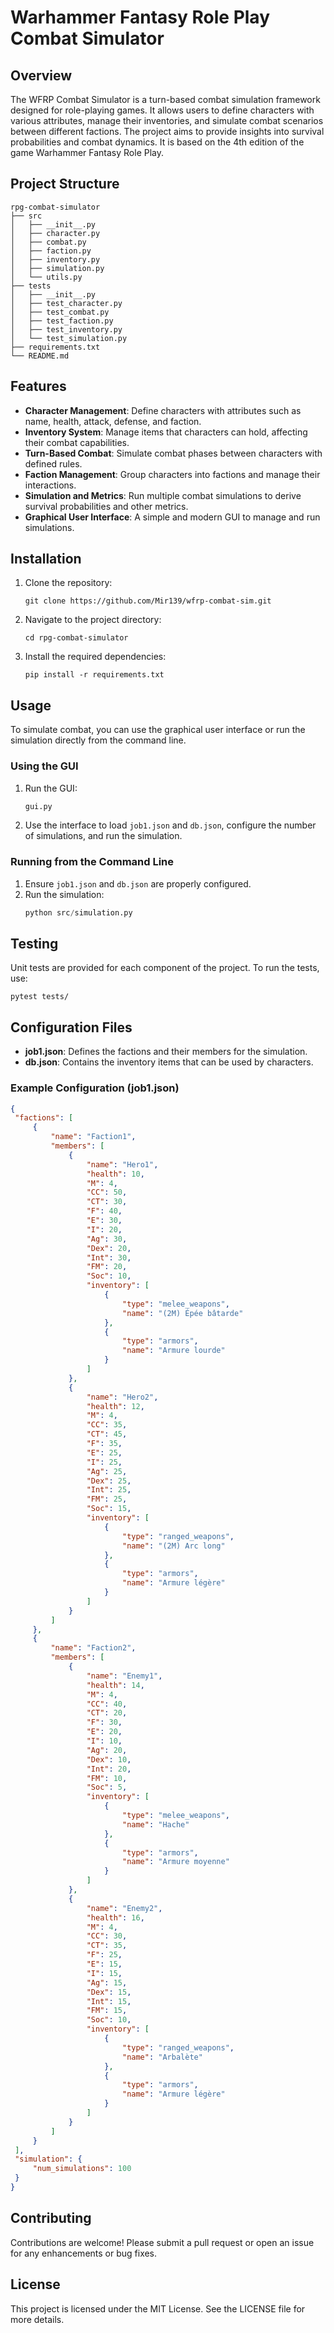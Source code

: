 # Warhammer Fantasy Role Play Combat Simulator

## Overview
The WFRP Combat Simulator is a turn-based combat simulation framework designed for role-playing games. It allows users to define characters with various attributes, manage their inventories, and simulate combat scenarios between different factions. The project aims to provide insights into survival probabilities and combat dynamics. It is based on the 4th edition of the game Warhammer Fantasy Role Play.

## Project Structure
```
rpg-combat-simulator
├── src
│   ├── __init__.py
│   ├── character.py
│   ├── combat.py
│   ├── faction.py
│   ├── inventory.py
│   ├── simulation.py
│   └── utils.py
├── tests
│   ├── __init__.py
│   ├── test_character.py
│   ├── test_combat.py
│   ├── test_faction.py
│   ├── test_inventory.py
│   └── test_simulation.py
├── requirements.txt
└── README.md
```

## Features
- **Character Management**: Define characters with attributes such as name, health, attack, defense, and faction.
- **Inventory System**: Manage items that characters can hold, affecting their combat capabilities.
- **Turn-Based Combat**: Simulate combat phases between characters with defined rules.
- **Faction Management**: Group characters into factions and manage their interactions.
- **Simulation and Metrics**: Run multiple combat simulations to derive survival probabilities and other metrics.
- **Graphical User Interface**: A simple and modern GUI to manage and run simulations.

## Installation
1. Clone the repository:
   ```
   git clone https://github.com/Mir139/wfrp-combat-sim.git
   ```
2. Navigate to the project directory:
   ```
   cd rpg-combat-simulator
   ```
3. Install the required dependencies:
   ```
   pip install -r requirements.txt
   ```

## Usage
To simulate combat, you can use the graphical user interface or run the simulation directly from the command line.

### Using the GUI
1. Run the GUI:
   ```python
   gui.py
   ```
2. Use the interface to load `job1.json` and `db.json`, configure the number of simulations, and run the simulation.

### Running from the Command Line
1. Ensure `job1.json` and `db.json` are properly configured.
2. Run the simulation:
   ```python
   python src/simulation.py
   ```

## Testing
Unit tests are provided for each component of the project. To run the tests, use:
```
pytest tests/
```

## Configuration Files
- **job1.json**: Defines the factions and their members for the simulation.
- **db.json**: Contains the inventory items that can be used by characters.

### Example Configuration (job1.json)
   ```json
   {
    "factions": [
        {
            "name": "Faction1",
            "members": [
                {
                    "name": "Hero1",
                    "health": 10,
                    "M": 4,
                    "CC": 50,
                    "CT": 30,
                    "F": 40,
                    "E": 30,
                    "I": 20,
                    "Ag": 30,
                    "Dex": 20,
                    "Int": 30,
                    "FM": 20,
                    "Soc": 10,
                    "inventory": [
                        {
                            "type": "melee_weapons",
                            "name": "(2M) Épée bâtarde"
                        },
                        {
                            "type": "armors",
                            "name": "Armure lourde"
                        }
                    ]
                },
                {
                    "name": "Hero2",
                    "health": 12,
                    "M": 4,
                    "CC": 35,
                    "CT": 45,
                    "F": 35,
                    "E": 25,
                    "I": 25,
                    "Ag": 25,
                    "Dex": 25,
                    "Int": 25,
                    "FM": 25,
                    "Soc": 15,
                    "inventory": [
                        {
                            "type": "ranged_weapons",
                            "name": "(2M) Arc long"
                        },
                        {
                            "type": "armors",
                            "name": "Armure légère"
                        }
                    ]
                }
            ]
        },
        {
            "name": "Faction2",
            "members": [
                {
                    "name": "Enemy1",
                    "health": 14,
                    "M": 4,
                    "CC": 40,
                    "CT": 20,
                    "F": 30,
                    "E": 20,
                    "I": 10,
                    "Ag": 20,
                    "Dex": 10,
                    "Int": 20,
                    "FM": 10,
                    "Soc": 5,
                    "inventory": [
                        {
                            "type": "melee_weapons",
                            "name": "Hache"
                        },
                        {
                            "type": "armors",
                            "name": "Armure moyenne"
                        }
                    ]
                },
                {
                    "name": "Enemy2",
                    "health": 16,
                    "M": 4,
                    "CC": 30,
                    "CT": 35,
                    "F": 25,
                    "E": 15,
                    "I": 15,
                    "Ag": 15,
                    "Dex": 15,
                    "Int": 15,
                    "FM": 15,
                    "Soc": 10,
                    "inventory": [
                        {
                            "type": "ranged_weapons",
                            "name": "Arbalète"
                        },
                        {
                            "type": "armors",
                            "name": "Armure légère"
                        }
                    ]
                }
            ]
        }
    ],
    "simulation": {
        "num_simulations": 100
    }
}
```

## Contributing
Contributions are welcome! Please submit a pull request or open an issue for any enhancements or bug fixes.

## License
This project is licensed under the MIT License. See the LICENSE file for more details.